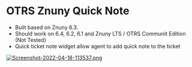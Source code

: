 # OTRS Znuny Quick Note
- Built based on Znuny 6.3. 
- Should work on 6.4, 6.2, 6.1 and Znuny LTS / OTRS Communit Edition (Not Tested)
- Quick ticket note widget allow agent to add quick note to the ticket

[![Screenshot-2022-04-18-113537.png](https://i.postimg.cc/d3mg837w/Screenshot-2022-04-18-113537.png)](https://postimg.cc/fSyHswjr)